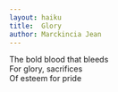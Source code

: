 ```yaml
---
layout: haiku
title:  Glory
author: Marckincia Jean
---
```



The bold blood that bleeds<br>
For glory, sacrifices<br>
Of esteem for pride<br>

